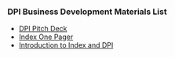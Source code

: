 ### DPI Business Development Materials List

* [DPI Pitch Deck](https://cdn.discordapp.com/attachments/787806086970605609/803724143614492713/DPI_Pitch_Deck.pdf)
* [Index One Pager](https://media.discordapp.net/attachments/787806086970605609/803411103332696094/1pager.png?width=1262&height=702)
* [Introduction to Index and DPI](https://docs.google.com/presentation/d/1wSNTPmBWqu7n8vyhJR4CPURcvsebt8euTSQJEO47GU4/edit?usp=sharing)